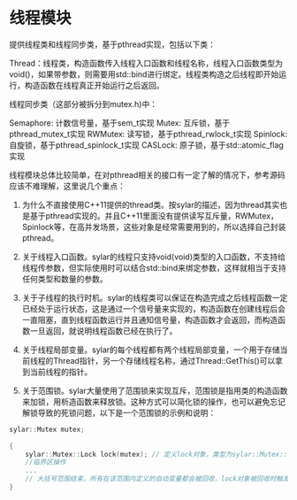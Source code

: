 # 线程模块
提供线程类和线程同步类，基于pthread实现，包括以下类：

Thread：线程类，构造函数传入线程入口函数和线程名称，线程入口函数类型为void()，如果带参数，则需要用std::bind进行绑定。线程类构造之后线程即开始运行，构造函数在线程真正开始运行之后返回。

线程同步类（这部分被拆分到mutex.h)中：

Semaphore: 计数信号量，基于sem_t实现
Mutex: 互斥锁，基于pthread_mutex_t实现
RWMutex: 读写锁，基于pthread_rwlock_t实现
Spinlock: 自旋锁，基于pthread_spinlock_t实现
CASLock: 原子锁，基于std::atomic_flag实现



线程模块总体比较简单，在对pthread相关的接口有一定了解的情况下，参考源码应该不难理解，这里说几个重点：

1. 为什么不直接使用C++11提供的thread类。按sylar的描述，因为thread其实也是基于pthread实现的。并且C++11里面没有提供读写互斥量，RWMutex，Spinlock等，在高并发场景，这些对象是经常需要用到的，所以选择自己封装pthread。

2. 关于线程入口函数。sylar的线程只支持void(void)类型的入口函数，不支持给线程传参数，但实际使用时可以结合std::bind来绑定参数，这样就相当于支持任何类型和数量的参数。

3. 关于子线程的执行时机。sylar的线程类可以保证在构造完成之后线程函数一定已经处于运行状态，这是通过一个信号量来实现的，构造函数在创建线程后会一直阻塞，直到线程函数运行并且通知信号量，构造函数才会返回，而构造函数一旦返回，就说明线程函数已经在执行了。

4. 关于线程局部变量。sylar的每个线程都有两个线程局部变量，一个用于存储当前线程的Thread指针，另一个存储线程名称，通过Thread::GetThis()可以拿到当前线程的指针。

5. 关于范围锁。sylar大量使用了范围锁来实现互斥，范围锁是指用类的构造函数来加锁，用析造函数来释放锁。这种方式可以简化锁的操作，也可以避免忘记解锁导致的死锁问题，以下是一个范围锁的示例和说明：

```CPP
sylar::Mutex mutex;
 
{
    sylar::Mutex::Lock lock(mutex); // 定义lock对象，类型为sylar::Mutex::Lock，传入互斥量，在构造函数中完成加锁操作，如果该锁已经被持有，那构造lock时就会阻塞，直到锁被释放
    //临界区操作
    ...
    // 大括号范围结束，所有在该范围内定义的自动变量都会被回收，lock对象被回收时触发析构函数，在析构函数中释放锁
}
```
